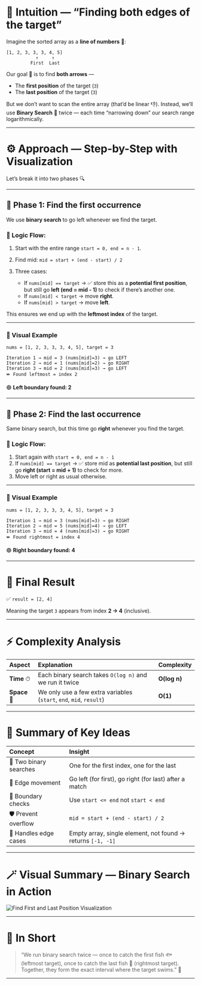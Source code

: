 

# 🧠 Intuition — “Finding both edges of the target”

Imagine the sorted array as a **line of numbers** 📏:

```
[1, 2, 3, 3, 3, 4, 5]
           ↑     ↑
         First  Last
```

Our goal 🎯 is to find **both arrows** —

* The **first position** of the target (`3`)
* The **last position** of the target (`3`)

But we don’t want to scan the entire array (that’d be linear 👎).
Instead, we’ll use **Binary Search** 🧩 twice —
each time “narrowing down” our search range logarithmically.

---

# ⚙️ Approach — Step-by-Step with Visualization

Let’s break it into two phases 🔍

---

## 🔹 Phase 1: Find the **first occurrence**

We use **binary search** to go left whenever we find the target.

### 🧭 Logic Flow:

1. Start with the entire range `start = 0, end = n - 1`.
2. Find mid: `mid = start + (end - start) / 2`
3. Three cases:

   * If `nums[mid] == target` → ✅ store this as a **potential first position**,
     but still go **left (end = mid - 1)** to check if there’s another one.
   * If `nums[mid] < target` → move **right**.
   * If `nums[mid] > target` → move **left**.

This ensures we end up with the **leftmost index** of the target.

---

### 🧩 Visual Example

```
nums = [1, 2, 3, 3, 3, 4, 5], target = 3

Iteration 1 → mid = 3 (nums[mid]=3) → go LEFT
Iteration 2 → mid = 1 (nums[mid]=2) → go RIGHT
Iteration 3 → mid = 2 (nums[mid]=3) → go LEFT
⏩ Found leftmost = index 2
```

🟢 **Left boundary found: 2**

---

## 🔹 Phase 2: Find the **last occurrence**

Same binary search, but this time go **right** whenever you find the target.

### 🧭 Logic Flow:

1. Start again with `start = 0, end = n - 1`
2. If `nums[mid] == target` → ✅ store mid as **potential last position**,
   but still go **right (start = mid + 1)** to check for more.
3. Move left or right as usual otherwise.

---

### 🧩 Visual Example

```
nums = [1, 2, 3, 3, 3, 4, 5], target = 3

Iteration 1 → mid = 3 (nums[mid]=3) → go RIGHT
Iteration 2 → mid = 5 (nums[mid]=4) → go LEFT
Iteration 3 → mid = 4 (nums[mid]=3) → go RIGHT
⏩ Found rightmost = index 4
```

🟣 **Right boundary found: 4**

---

# 💎 Final Result

✅ `result = [2, 4]`

Meaning the target `3` appears from index **2 → 4** (inclusive).

---

# ⚡ Complexity Analysis

| Aspect       | Explanation                                                         | Complexity   |
| :----------- | :------------------------------------------------------------------ | :----------- |
| **Time** ⏱   | Each binary search takes `O(log n)` and we run it twice             | **O(log n)** |
| **Space** 💾 | We only use a few extra variables (`start`, `end`, `mid`, `result`) | **O(1)**     |

---

# 🧰 Summary of Key Ideas

| Concept                | Insight                                                     |
| :--------------------- | :---------------------------------------------------------- |
| 🎯 Two binary searches | One for the first index, one for the last                   |
| 🧩 Edge movement       | Go left (for first), go right (for last) after a match      |
| 🧠 Boundary checks     | Use `start <= end` not `start < end`                        |
| 🛡 Prevent overflow    | `mid = start + (end - start) / 2`                           |
| 🧮 Handles edge cases  | Empty array, single element, not found → returns `[-1, -1]` |

---

# 🪄 Visual Summary — Binary Search in Action


![Find First and Last Position Visualization](https://i.postimg.cc/zBy7Gsn5/Chat-GPT-Image-Oct-8-2025-08-18-35-PM.png)




---

# 🧩 In Short

> “We run binary search twice — once to catch the first fish 🐟 (leftmost target),
> once to catch the last fish 🐠 (rightmost target).
> Together, they form the exact interval where the target swims.” 🌊

---




